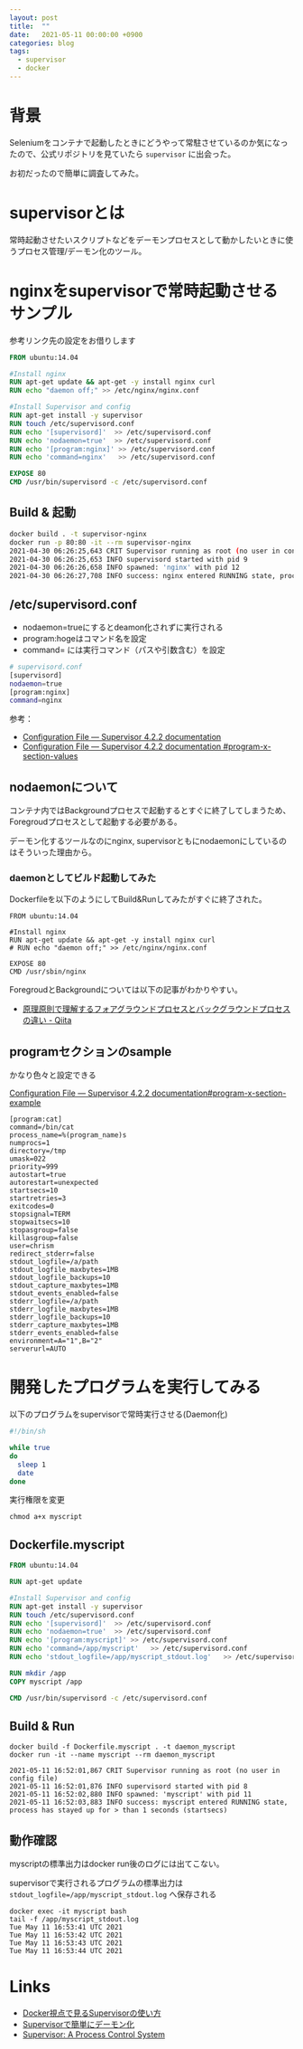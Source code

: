 ```yaml
---
layout: post
title:  ""
date:   2021-05-11 00:00:00 +0900
categories: blog
tags:
  - supervisor
  - docker
---
```


# 背景
Seleniumをコンテナで起動したときにどうやって常駐させているのか気になったので、公式リポジトリを見ていたら `supervisor` に出会った。

お初だったので簡単に調査してみた。

# supervisorとは

常時起動させたいスクリプトなどをデーモンプロセスとして動かしたいときに使うプロセス管理/デーモン化のツール。

# nginxをsupervisorで常時起動させるサンプル

参考リンク先の設定をお借りします
```dockerfile
FROM ubuntu:14.04

#Install nginx
RUN apt-get update && apt-get -y install nginx curl
RUN echo "daemon off;" >> /etc/nginx/nginx.conf

#Install Supervisor and config
RUN apt-get install -y supervisor
RUN touch /etc/supervisord.conf
RUN echo '[supervisord]'  >> /etc/supervisord.conf
RUN echo 'nodaemon=true'  >> /etc/supervisord.conf
RUN echo '[program:nginx]' >> /etc/supervisord.conf
RUN echo 'command=nginx'   >> /etc/supervisord.conf

EXPOSE 80
CMD /usr/bin/supervisord -c /etc/supervisord.conf
```

## Build & 起動
```bash
docker build . -t supervisor-nginx
docker run -p 80:80 -it --rm supervisor-nginx
2021-04-30 06:26:25,643 CRIT Supervisor running as root (no user in config file)
2021-04-30 06:26:25,653 INFO supervisord started with pid 9
2021-04-30 06:26:26,658 INFO spawned: 'nginx' with pid 12
2021-04-30 06:26:27,708 INFO success: nginx entered RUNNING state, process has stayed up for > than 1 seconds (startsecs)
```
## /etc/supervisord.conf
- nodaemon=trueにするとdeamon化されずに実行される
- program:hogeはコマンド名を設定
- command= には実行コマンド（パスや引数含む）を設定
```bash
# supervisord.conf
[supervisord]
nodaemon=true
[program:nginx]
command=nginx
```

参考：
- [Configuration File — Supervisor 4.2.2 documentation](http://supervisord.org/configuration.html)
- [Configuration File — Supervisor 4.2.2 documentation #program-x-section-values](http://supervisord.org/configuration.html#program-x-section-values)

## nodaemonについて

コンテナ内ではBackgroundプロセスで起動するとすぐに終了してしまうため、Foregroudプロセスとして起動する必要がある。

デーモン化するツールなのにnginx, supervisorともにnodaemonにしているのはそういった理由から。

### daemonとしてビルド起動してみた

Dockerfileを以下のようにしてBuild&Runしてみたがすぐに終了された。

```docker
FROM ubuntu:14.04

#Install nginx
RUN apt-get update && apt-get -y install nginx curl
# RUN echo "daemon off;" >> /etc/nginx/nginx.conf

EXPOSE 80
CMD /usr/sbin/nginx
```

ForegroudとBackgroundについては以下の記事がわかりやすい。

- [原理原則で理解するフォアグラウンドプロセスとバックグラウンドプロセスの違い - Qiita](https://qiita.com/tajima_taso/items/c5553762af5e1a599fed#%E3%83%95%E3%82%A9%E3%82%A2%E3%82%B0%E3%83%A9%E3%82%A6%E3%83%B3%E3%83%89%E3%83%97%E3%83%AD%E3%82%BB%E3%82%B9%E3%81%A8%E3%83%90%E3%83%83%E3%82%AF%E3%82%B0%E3%83%A9%E3%82%A6%E3%83%B3%E3%83%89%E3%83%97%E3%83%AD%E3%82%BB%E3%82%B9)


## programセクションのsample

かなり色々と設定できる

[Configuration File — Supervisor 4.2.2 documentation#program-x-section-example](http://supervisord.org/configuration.html#program-x-section-example)

```
[program:cat]
command=/bin/cat
process_name=%(program_name)s
numprocs=1
directory=/tmp
umask=022
priority=999
autostart=true
autorestart=unexpected
startsecs=10
startretries=3
exitcodes=0
stopsignal=TERM
stopwaitsecs=10
stopasgroup=false
killasgroup=false
user=chrism
redirect_stderr=false
stdout_logfile=/a/path
stdout_logfile_maxbytes=1MB
stdout_logfile_backups=10
stdout_capture_maxbytes=1MB
stdout_events_enabled=false
stderr_logfile=/a/path
stderr_logfile_maxbytes=1MB
stderr_logfile_backups=10
stderr_capture_maxbytes=1MB
stderr_events_enabled=false
environment=A="1",B="2"
serverurl=AUTO
```

# 開発したプログラムを実行してみる

以下のプログラムをsupervisorで常時実行させる(Daemon化)

```bash
#!/bin/sh

while true
do
  sleep 1
  date
done
```

実行権限を変更

```
chmod a+x myscript
```

## Dockerfile.myscript

```Dockerfile
FROM ubuntu:14.04

RUN apt-get update

#Install Supervisor and config
RUN apt-get install -y supervisor
RUN touch /etc/supervisord.conf
RUN echo '[supervisord]'  >> /etc/supervisord.conf
RUN echo 'nodaemon=true'  >> /etc/supervisord.conf
RUN echo '[program:myscript]' >> /etc/supervisord.conf
RUN echo 'command=/app/myscript'   >> /etc/supervisord.conf
RUN echo 'stdout_logfile=/app/myscript_stdout.log'   >> /etc/supervisord.conf

RUN mkdir /app
COPY myscript /app

CMD /usr/bin/supervisord -c /etc/supervisord.conf
```

## Build & Run
```
docker build -f Dockerfile.myscript . -t daemon_myscript
docker run -it --name myscript --rm daemon_myscript

2021-05-11 16:52:01,867 CRIT Supervisor running as root (no user in config file)
2021-05-11 16:52:01,876 INFO supervisord started with pid 8
2021-05-11 16:52:02,880 INFO spawned: 'myscript' with pid 11
2021-05-11 16:52:03,883 INFO success: myscript entered RUNNING state, process has stayed up for > than 1 seconds (startsecs)
```

## 動作確認
myscriptの標準出力はdocker run後のログには出てこない。

supervisorで実行されるプログラムの標準出力は `stdout_logfile=/app/myscript_stdout.log` へ保存される

```
docker exec -it myscript bash
tail -f /app/myscript_stdout.log
Tue May 11 16:53:41 UTC 2021
Tue May 11 16:53:42 UTC 2021
Tue May 11 16:53:43 UTC 2021
Tue May 11 16:53:44 UTC 2021
```

# Links
- [Docker視点で見るSupervisorの使い方](https://qiita.com/taka4sato/items/1f59371ead748d88635a)
- [Supervisorで簡単にデーモン化](https://qiita.com/yushin/items/15f4f90c5663710dbd56)
- [Supervisor: A Process Control System](http://supervisord.org/index.html)

